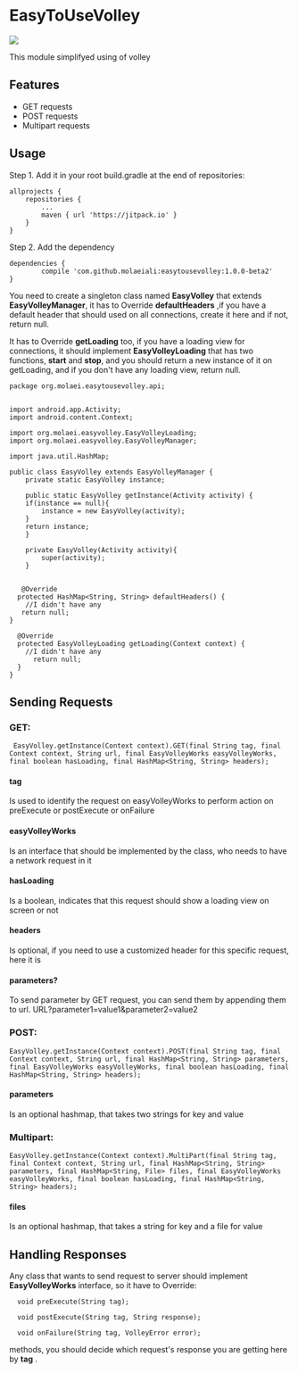# EasyToUseVolley
[![](https://jitpack.io/v/molaeiali/easytousevolley.svg)](https://jitpack.io/#molaeiali/easytousevolley)

This module simplifyed using of volley

## Features
- GET requests
- POST requests
- Multipart requests

## Usage
Step 1. Add it in your root build.gradle at the end of repositories:

	allprojects {
		repositories {
			...
			maven { url 'https://jitpack.io' }
		}
	}


Step 2. Add the dependency

	dependencies {
	        compile 'com.github.molaeiali:easytousevolley:1.0.0-beta2'
	}

You need to create a singleton class named **EasyVolley** that extends **EasyVolleyManager**,  it has to Override **defaultHeaders** ,if you have a default header that should used on all connections, create it here and if not, return null.

It has to Override **getLoading** too, if you have a loading view for connections, it should implement **EasyVolleyLoading** that has two functions, **start** and **stop**, and you should return a new instance of it on getLoading, and if you don't have any loading view, return null.

	package org.molaei.easytousevolley.api;


	import android.app.Activity;
	import android.content.Context;

	import org.molaei.easyvolley.EasyVolleyLoading;
	import org.molaei.easyvolley.EasyVolleyManager;

	import java.util.HashMap;

	public class EasyVolley extends EasyVolleyManager {
	    private static EasyVolley instance;

	    public static EasyVolley getInstance(Activity activity) {
		if(instance == null){
		    instance = new EasyVolley(activity);
		}
		return instance;
	    }

	    private EasyVolley(Activity activity){
			super(activity);
	    }


	   @Override
	  protected HashMap<String, String> defaultHeaders() {
		//I didn't have any
	   return null;
	}

	  @Override
	  protected EasyVolleyLoading getLoading(Context context) {
		//I didn't have any
	      return null;
	  }
	}

## Sending Requests
### GET:
     EasyVolley.getInstance(Context context).GET(final String tag, final Context context, String url, final EasyVolleyWorks easyVolleyWorks, final boolean hasLoading, final HashMap<String, String> headers);
     
#### tag
Is used to identify the request on easyVolleyWorks to perform action on preExecute or postExecute or onFailure
#### easyVolleyWorks
Is an interface that should be implemented by the class, who needs to have a network request in it
#### hasLoading
Is a boolean, indicates that this request should show a loading view on screen or not
#### headers
Is optional, if you need to use a customized header for this specific request, here it is
#### parameters?
To send parameter by GET request, you can send them by appending them to url. 
URL?parameter1=value1&parameter2=value2
### POST:
    EasyVolley.getInstance(Context context).POST(final String tag, final Context context, String url, final HashMap<String, String> parameters, final EasyVolleyWorks easyVolleyWorks, final boolean hasLoading, final HashMap<String, String> headers);
#### parameters
Is an optional hashmap, that takes two strings for key and value

### Multipart:
    EasyVolley.getInstance(Context context).MultiPart(final String tag, final Context context, String url, final HashMap<String, String> parameters, final HashMap<String, File> files, final EasyVolleyWorks easyVolleyWorks, final boolean hasLoading, final HashMap<String, String> headers);
    
#### files
Is an optional hashmap, that takes a string for key and a file for value

## Handling Responses
Any class that wants to send request to server should implement **EasyVolleyWorks** interface, so it have to Override:

      void preExecute(String tag);

      void postExecute(String tag, String response);

      void onFailure(String tag, VolleyError error);

methods, you should decide which request's response you are getting here by **tag** .
